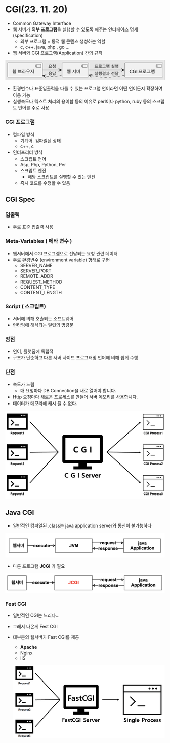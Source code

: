# CGI(23. 11. 20)

- Common Gateway Interface
- 웹 서버가 **외부 프로그램**을 실행할 수 있도록 해주는 인터페이스 명세(specification)
    - 외부 프로그램 = 동적 웹 콘텐츠 생성하는 역할
    - c, c++, java, php , go …
- 웹 서버와 CGI 프로그램(Application) 간의 규칙

![Untitled](cgi_img/Untitled.png)

- 환경변수나 표준입출력을 다룰 수 있는 프로그램 언어라면 어떤 언어든지 확장하여 이용 가능
- 실행속도나 텍스트 처리의 용이함 등의 이유로 perl이나 python, ruby 등의 스크립트 언어를 주로 사용

### CGI 프로그램

- 컴파일 방식
    - 기계어. 컴파일된 상태
    - c++, c
- 인터프리터 방식
    - 스크립트 언어
    - Asp, Php, Python, Per
    - 스크립트 엔진
        - 해당 스크립트를 실행할 수 있는 엔진
    - 즉시 코드를 수정할 수 있음

## CGI Spec

### 입출력

- 주로 표준 입출력 사용

### Meta-Variables ( 메타 변수 )

- 웹서버에서 CGI 프로그램으로 전달되는 요청 관련 데이터
- 주로 환경변수 (environment variable) 형태로 구현
    - SERVER_NAME
    - SERVER_PORT
    - REMOTE_ADDR
    - REQUEST_METHOD
    - CONTENT_TYPE
    - CONTENT_LENGTH

### Script ( 스크립트)

- 서버에 의해 호출되는 소프트웨어
- 런타임에 해석되는 일련의 명령문

### 장점

- 언어, 플랫폼에 독립적
- 구조가 단순하고 다른 서버 사이드 프로그래밍 언어에 비해 쉽게 수행

### 단점

- 속도가 느림
    - 매 요청마다 DB Connection을 새로 열어야 합니다.
- Http 요청마다 새로운 프로세스를 만들어 서버 메모리를 사용합니다.
- 데이터가 메모리에 캐시 될 수 없다.

![Untitled](cgi_img/Untitled%201.png)

## Java CGI

- 일반적인 컴파일된 .class는 java application server와 통신이 불가능하다

![Untitled](cgi_img/Untitled%202.png)

- 다른 프로그램 **JCGI** 가 필요

![Untitled](cgi_img/Untitled%203.png)

### Fest CGI

- 일반적인 CGI는 느리다…
- 그래서 나온게 Fest CGI
- 대부분의 웹서버가 Fast CGI를 제공
    - **Apache**
    - Nginx
    - IIS

  ![Untitled](cgi_img/Untitled%204.png)